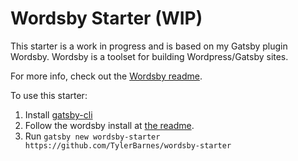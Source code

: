 # Wordsby Starter (WIP)

This starter is a work in progress and is based on my Gatsby plugin Wordsby.
Wordsby is a toolset for building Wordpress/Gatsby sites.

For more info, check out the [Wordsby readme](https://github.com/TylerBarnes/wordsby).

To use this starter:

1. Install [gatsby-cli](https://www.gatsbyjs.org/docs/)
2. Follow the wordsby install at [the readme](https://github.com/TylerBarnes/wordsby).
3. Run `gatsby new wordsby-starter https://github.com/TylerBarnes/wordsby-starter`
